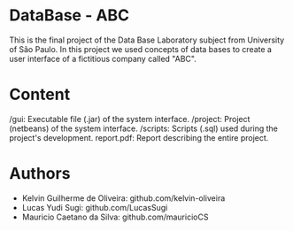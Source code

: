 # DataBase - ABC
This is the final project of the Data Base Laboratory subject from University of São Paulo.
In this project we used concepts of data bases to create a user interface of a fictitious company called "ABC".


# Content
/gui: Executable file (.jar) of the system interface.
/project: Project (netbeans) of the system interface.
/scripts: Scripts (.sql) used during the project's development.
report.pdf: Report describing the entire project.


# Authors
- Kelvin Guilherme de Oliveira: github.com/kelvin-oliveira
- Lucas Yudi Sugi: github.com/LucasSugi
- Mauricio Caetano da Silva: github.com/mauricioCS

